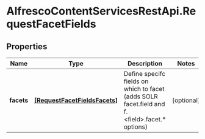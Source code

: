 # AlfrescoContentServicesRestApi.RequestFacetFields

## Properties
Name | Type | Description | Notes
------------ | ------------- | ------------- | -------------
**facets** | [**[RequestFacetFieldsFacets]**](RequestFacetFieldsFacets.md) | Define specifc fields on which to facet (adds SOLR facet.field and f.&lt;field&gt;.facet.* options)  | [optional] 


